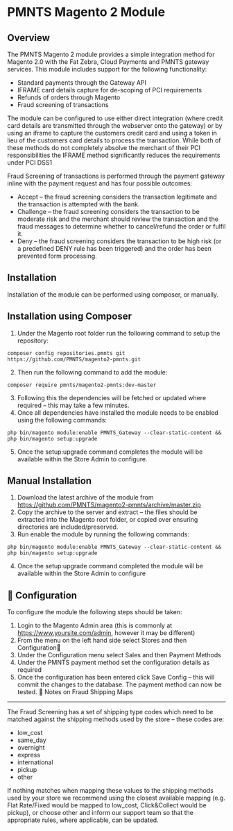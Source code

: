 PMNTS Magento 2 Module
======================

Overview
--------
The PMNTS Magento 2 module provides a simple integration method for Magento 2.0 with the Fat Zebra, Cloud Payments and PMNTS gateway services. This module includes support for the following functionality:

* Standard payments through the Gateway API
* IFRAME card details capture for de-scoping of PCI requirements
* Refunds of orders through Magento
* Fraud screening of transactions

The module can be configured to use either direct integration (where credit card details are transmitted through the webserver onto the gateway) or by using an iframe to capture the customers credit card and using a token in lieu of the customers card details to process the transaction. While both of these methods do not completely absolve the merchant of their PCI responsibilities the IFRAME method significantly reduces the requirements under PCI DSS1

Fraud Screening of transactions is performed through the payment gateway inline with the payment request and has four possible outcomes:

* Accept – the fraud screening considers the transaction legitimate and the transaction is attempted with the bank.
* Challenge – the fraud screening considers the transaction to be moderate risk and the merchant should review the transaction and the fraud messages to determine whether to cancel/refund the order or fulfil it.
* Deny – the fraud screening considers the transaction to be high risk (or a predefined DENY rule has been triggered) and the order has been prevented form processing.


Installation
------------
Installation of the module can be performed using composer, or manually.

Installation using Composer
---------------------------

1.	Under the Magento root folder run the following command to setup the repository:
```
composer config repositories.pmnts git https://github.com/PMNTS/magento2-pmnts.git
```
2.	Then run the following command to add the module:
```
composer require pmnts/magento2-pmnts:dev-master
```
3.	Following this the dependencies will be fetched or updated where required – this may take a few minutes.
4.	Once all dependencies have installed the module needs to be enabled using the following commands:
```
php bin/magento module:enable PMNTS_Gateway --clear-static-content && php bin/magento setup:upgrade
```
5.	Once the setup:upgrade command completes the module will be available within the Store Admin to configure.


Manual Installation
-------------------

1.	Download the latest archive of the module from https://github.com/PMNTS/magento2-pmnts/archive/master.zip
2.	Copy the archive to the server and extract – the files should be extracted into the Magento root folder, or copied over ensuring directories are included/preserved.
3.	Run enable the module by running the following commands:
```
php bin/magento module:enable PMNTS_Gateway --clear-static-content && php bin/magento setup:upgrade
```
4.	Once the setup:upgrade command completed the module will be available within the Store Admin to configure


Configuration
-------------
To configure the module the following steps should be taken:

1.	Login to the Magento Admin area (this is commonly at https://www.yoursite.com/admin, however it may be different)
2.	From the menu on the left hand side select Stores and then Configuration
3.  Under the Configuration menu select Sales and then Payment Methods
4.	Under the PMNTS payment method set the configuration details as required
5.	Once the configuration has been entered click Save Config – this will commit the changes to the database. The payment method can now be tested.

Notes on Fraud Shipping Maps
----------------------------
The Fraud Screening has a set of shipping type codes which need to be matched against the shipping methods used by the store – these codes are:

* low_cost
* same_day
* overnight
* express
* international
* pickup
* other

If nothing matches when mapping these values to the shipping methods used by your store we recommend using the closest available mapping (e.g. Flat Rate/Fixed would be mapped to low_cost, Click&Collect would be pickup), or choose other and inform our support team so that the appropriate rules, where applicable, can be updated.
